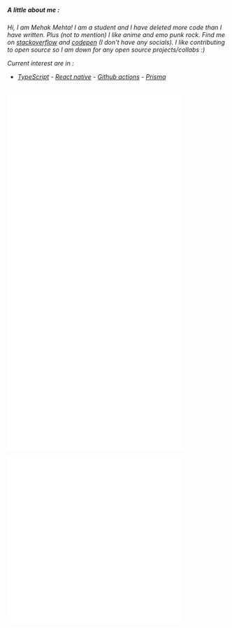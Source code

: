 

<h5 align ="left">A little about me :</h5>
<h6 class = "styling"> Hi, I am Mehak Mehta! I am a student and I have deleted more code than I have written. Plus (not to mention) I like anime and emo punk rock. Find me on <a href="https://stackoverflow.com/users/15813824/mehakmehta"> stackoverflow</a> and <a href="https://codepen.io/mehak-mehta">codepen</a> (I don't have any socials). I like contributing to open source so I am down for any open source projects/collabs :) 
  
  Current interest are in :  
   - <a href="https://www.typescriptlang.org">TypeScript</a> - <a href="https://reactnative.dev">React native</a> -  <a href="https://docs.github.com/en/actions">Github actions</a> -  <a href="https://www.prisma.io">Prisma</a></h6> 

[<img align="left" width="400" alt="🦑" src="https://github.com/Mehak-Mehta/Mehak-Mehta/blob/main/metrics.svg">](https://github.com/Mehak-Mehta/Mehak-Mehta)


[<img  width="400" alt="🦑" src= "https://github.com/Mehak-Mehta/Mehak-Mehta/blob/main/metrics.plugin.music.masteredd.svg">](https://github.com/Mehak-Mehta/Mehak-Mehta)



[<img  align = "left" width="400" alt="🦑" src= "https://github.com/Mehak-Mehta/Mehak-Mehta/blob/main/metrics.plugin.people.masteredd.svg">](https://github.com/Mehak-Mehta/Mehak-Mehta)

[<img align="right-top" width="400" alt="🦑" src= "https://github.com/Mehak-Mehta/Mehak-Mehta/blob/main/metrics.personal.active.svg">](https://github.com/Mehak-Mehta/Mehak-Mehta)
[<img align="left" width="400" alt="🦑" src= "https://github.com/Mehak-Mehta/Mehak-Mehta/blob/main/metrics.personal.habits.svg">](https://github.com/Mehak-Mehta/Mehak-Mehta)        
